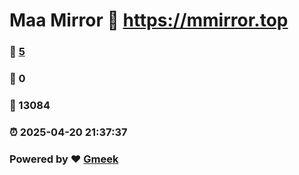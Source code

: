 # Maa Mirror :link: https://mmirror.top 
### :page_facing_up: [5](https://mmirror.top/tag.html) 
### :speech_balloon: 0 
### :hibiscus: 13084 
### :alarm_clock: 2025-04-20 21:37:37 
### Powered by :heart: [Gmeek](https://github.com/Meekdai/Gmeek)
